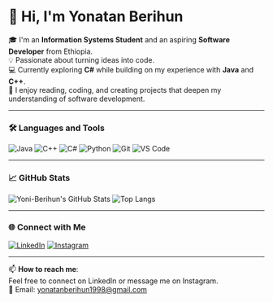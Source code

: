# 👋 Hi, I'm Yonatan Berihun

🎓 I'm an **Information Systems Student** and an aspiring **Software Developer** from Ethiopia.  
💡 Passionate about turning ideas into code.  
💻 Currently exploring **C#** while building on my experience with **Java** and **C++**.  
📖 I enjoy reading, coding, and creating projects that deepen my understanding of software development.

---

### 🛠️ Languages and Tools

![Java](https://img.shields.io/badge/Java-007396?style=flat&logo=java&logoColor=white)
![C++](https://img.shields.io/badge/C++-00599C?style=flat&logo=cplusplus&logoColor=white)
![C#](https://img.shields.io/badge/C%23-239120?style=flat&logo=c-sharp&logoColor=white)
![Python](https://img.shields.io/badge/Python-3776AB?style=flat&logo=python&logoColor=white)
![Git](https://img.shields.io/badge/Git-F05032?style=flat&logo=git&logoColor=white)
![VS Code](https://img.shields.io/badge/VS_Code-007ACC?style=flat&logo=visual-studio-code&logoColor=white)

---

### 📈 GitHub Stats

![Yoni-Berihun's GitHub Stats](https://github-readme-stats.vercel.app/api?username=Yoni-Berihun&show_icons=true&theme=radical)
![Top Langs](https://github-readme-stats.vercel.app/api/top-langs/?username=Yoni-Berihun&layout=compact&theme=radical)

---

### 🌐 Connect with Me

[![LinkedIn](https://img.shields.io/badge/LinkedIn-0077B5?style=flat&logo=linkedin&logoColor=white)](https://www.linkedin.com/in/yonatan-berihun)
[![Instagram](https://img.shields.io/badge/Instagram-E4405F?style=flat&logo=instagram&logoColor=white)](https://www.instagram.com/yoni_berihun/)

---

📫 **How to reach me**:  
Feel free to connect on LinkedIn or message me on Instagram.  
📧 Email: [yonatanberihun1998@gmail.com](mailto:yonatanberihun1998@gmail.com)
